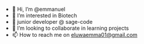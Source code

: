 - 👋 Hi, I’m @emmanuel
- 👀 I’m interested in Biotech
- 🌱 junior developer @ sage-code
- 💞️ I’m looking to collaborate in learning projects
- 📫 How to reach me on eluwaemma01@gmail.com

<!---
emmanuel/emmaeluwa is a ✨ special ✨ repository because its `README.md` (this file) appears on your GitHub profile.
You can click the Preview link to take a look at your changes.
--->
